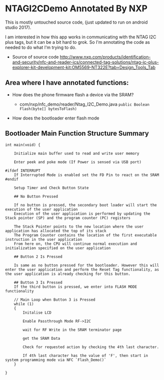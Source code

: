 # NTAGI2CDemo Annotated By NXP

This is mostly untouched source code, (just updated to run on android studio 2017).

I am interested in how this app works in communicating with the NTAG I2C plus tags, but it can be a bit hard to grok. So I'm annotating the code as needed to do what I'm trying to do.

* Source of source code http://www.nxp.com/products/identification-and-security/nfc-and-reader-ics/connected-tag-solutions/ntag-ic-plus-explorer-kit-development-kit:OM5569-NT322E?tab=Design_Tools_Tab


## Area where I have annotated functions:

* How does the phone firmware flash a device via the SRAM?
    - com/nxp/nfc_demo/reader/Ntag_I2C_Demo.java `public Boolean Flash(byte[] bytesToFlash)`

* How does the bootloader enter flash mode


## Bootloader Main Function Structure Summary

```
int main(void) {

	Initialize main buffer used to read and write user memory

	Enter peek and poke mode (If Power is sensed via USB port)

#ifdef INTERRUPT
	If Interrupted Mode is enabled set the FD Pin to react on the SRAM
#endif

	Setup Timer and Check Button State

	## No Button Pressed

	If no button is pressed, the secondary boot loader will start the execution of the user application
	Execution of the user application is performed by updating the Stack pointer (SP) and the program counter (PC) registers

	The Stack Pointer points to the new location where the user application has allocated the top of its stack
	The Program Counter contains the location of the first executable instruction in the user application
	From here on, the CPU will continue normal execution and initialization specified on the user application

	## Button 2 Is Pressed

	Is same as no button pressed for the bootloader. However this will enter the user application and perform the Reset Tag functionality, as the user application is already checking for this button.

	## Button 3 Is Pressed
	If the third button is pressed, we enter into FLASH MODE functionality

	// Main Loop when Button 3 is Pressed
	while (1) 
	{
		Initalise LCD

		Enable Passthrough Mode RF->I2C

		wait for RF Write in the SRAM terminator page

		get the SRAM Data

		Check for requested action by checking the 4th last character.

		If 4th last character has the value of 'F', then start in system programming mode via NFC `Flash_Demo()`
	}

}
```